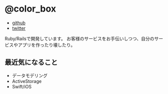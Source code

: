 # @color_box

* [github](https://github.com/colorbox)
* [twitter](https://twitter.com/color_box)

Ruby/Railsで開発しています。
お客様のサービスをお手伝いしつつ、自分のサービスやアプリを作ったり壊したり。


## 最近気になること

* データモデリング
* ActiveStorage
* Swift/iOS
